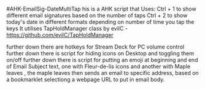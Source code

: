 #AHK-EmailSig-DateMultiTap
his is a AHK script that Uses:
Ctrl + 1 to show different email signatures based on the number of taps
Ctrl + 2 to show today's date in different formats depending on number of time you tap the keys
It utilises TapHoldManager class by evilC - https://github.com/evilC/TapHoldManager

further down there are hotkeys for Stream Deck for PC volume control
further down there is script for hiding icons on Desktop and toggling them on/off
further down there is script for putting an emoji at beginning and end of Email Subject text,
one with Fleur-de-lis icons and another with Maple leaves , the maple leaves then sends an email to specific address,
based on a bookmarklet selectiong a webpage URL to put in email body.
